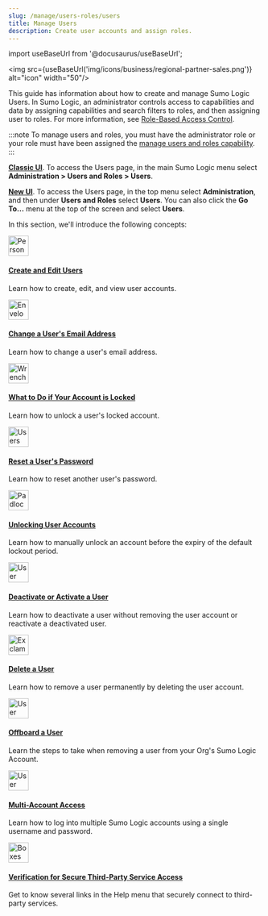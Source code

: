 ```yaml
---
slug: /manage/users-roles/users
title: Manage Users
description: Create user accounts and assign roles.
---
```


import useBaseUrl from '@docusaurus/useBaseUrl';

<img src={useBaseUrl('img/icons/business/regional-partner-sales.png')} alt="icon" width="50"/>

This guide has information about how to create and manage Sumo Logic Users. In Sumo Logic, an administrator controls access to capabilities and data by assigning capabilities and search filters to roles, and then assigning user to roles. For more information, see [Role-Based Access Control](../roles/role-based-access-control.md).

:::note
To manage users and roles, you must have the administrator role or your role must have been assigned the [manage users and roles capability](../roles/role-capabilities.md).
:::

[**Classic UI**](/docs/get-started/sumo-logic-ui-classic). To access the Users page, in the main Sumo Logic menu select **Administration > Users and Roles > Users**. 

[**New UI**](/docs/get-started/sumo-logic-ui/). To access the Users page, in the top menu select **Administration**, and then under **Users and Roles** select  **Users**. You can also click the **Go To...** menu at the top of the screen and select **Users**. 
 

In this section, we'll introduce the following concepts:

<div className="box-wrapper" >
<div className="box smallbox card">
  <div className="container">
  <a href={useBaseUrl('docs/manage/users-roles/users/create-edit-users')}><img src={useBaseUrl('img/icons/manage.png')} alt="Person and gear icon" width="40"/><h4>Create and Edit Users</h4></a>
  <p>Learn how to create, edit, and view user accounts.</p>
  </div>
</div>
<div className="box smallbox card">
  <div className="container">
  <a href={useBaseUrl('docs/manage/users-roles/users/change-users-email-address')}><img src={useBaseUrl('img/icons/general/mail.png')} alt="Envelope icon" width="40"/><h4>Change a User's Email Address</h4></a>
  <p>Learn how to change a user's email address.</p>
  </div>
</div>
<div className="box smallbox card">
  <div className="container">
  <a href={useBaseUrl('docs/manage/users-roles/users/account-locked')}><img src={useBaseUrl('img/icons/operations/troubleshoot.png')} alt="Wrenche icon" width="40"/><h4>What to Do if Your Account is Locked</h4></a>
  <p>Learn how to unlock a user's locked account.</p>
  </div>
</div>
<div className="box smallbox card">
  <div className="container">
  <a href={useBaseUrl('docs/manage/users-roles/users/reset-user-password')}><img src={useBaseUrl('img/icons/operations/role-based-access.png')} alt="Users icon" width="40"/><h4>Reset a User's Password</h4></a>
  <p>Learn how to reset another user's password.</p>
  </div>
</div>
<div className="box smallbox card">
  <div className="container">
  <a href={useBaseUrl('docs/manage/users-roles/users/unlock-user-account')}><img src={useBaseUrl('img/icons/security/unlock.png')} alt="Padlock icon" width="40"/><h4>Unlocking User Accounts</h4></a>
  <p>Learn how to manually unlock an account before the expiry of the default lockout period.</p>
  </div>
</div>
<div className="box smallbox card">
  <div className="container">
  <a href={useBaseUrl('docs/manage/users-roles/users/deactivate-activate-user')}><img src={useBaseUrl('img/icons/business/user-permissions.png')} alt="User and gear icon" width="40"/><h4>Deactivate or Activate a User</h4></a>
  <p>Learn how to deactivate a user without removing the user account or reactivate a deactivated user.</p>
  </div>
</div>
<div className="box smallbox card">
  <div className="container">
  <a href={useBaseUrl('docs/manage/users-roles/users/delete-user')}><img src={useBaseUrl('img/icons/general/information.png')} alt="Exclamation point in a circle icon" width="40"/><h4>Delete a User</h4></a>
  <p>Learn how to remove a user permanently by deleting the user account.</p>
  </div>
</div>
<div className="box smallbox card">
  <div className="container">
  <a href={useBaseUrl('docs/manage/users-roles/users/offboard-user')}><img src={useBaseUrl('img/icons/operations/human-to-machine.png')} alt="User and flowchart icon" width="40"/><h4>Offboard a User</h4></a>
  <p>Learn the steps to take when removing a user from your Org's Sumo Logic Account.</p>
  </div>
</div>
<div className="box smallbox card">
  <div className="container">
  <a href={useBaseUrl('docs/manage/users-roles/users/multi-account-access')}><img src={useBaseUrl('img/icons/operations/multi-app-support.png')} alt="User and flowchart icon" width="40"/><h4>Multi-Account Access</h4></a>
  <p>Learn how to log into multiple Sumo Logic accounts using a single username and password.</p>
  </div>
</div>
<div className="box smallbox card">
  <div className="container">
  <a href={useBaseUrl('docs/manage/users-roles/users/secure-third-party-service-access')}><img src={useBaseUrl('img/icons/cloud/3rd-party-systems.png')} alt="Boxes icon" width="40"/><h4>Verification for Secure Third-Party Service Access</h4></a>
  <p>Get to know several links in the Help menu that securely connect to third-party services.</p>
  </div>
</div>
</div>
